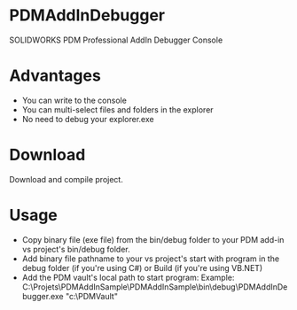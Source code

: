 # PDMAddInDebugger
SOLIDWORKS PDM Professional AddIn Debugger Console
# Advantages
- You can write to the console
- You can multi-select files and folders in the explorer
- No need to debug your explorer.exe
# Download 
Download and compile project.
# Usage
- Copy binary file (exe file) from the bin/debug folder to your PDM add-in vs project's bin/debug folder.
- Add binary file pathname to your vs project's start with program in the debug folder (if you're using C#) or Build (if you're using VB.NET)
- Add the PDM vault's local path to start program: 
Example: C:\Projets\PDMAddInSample\PDMAddInSample\bin\debug\PDMAddInDebugger.exe "c:\PDMVault\"

